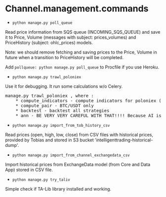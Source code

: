 # Channel.management.commands

* `python manage.py poll_queue`

Read price information from SQS queue (INCOMING_SQS_QUEUE) and save it to Price, Volume (messages with subject: prices_volumes) and PriceHistory (subject: ohlc_prices) models. 

Note: we should remove fetching and saving prices to the Price, Volume in future when a transition to PriceHistory will be completed.

Add `pollqueue: python manage.py poll_queue` to Procfile if you use Heroku.

* `python manage.py trawl_poloniex`

Use it for debugging. It run some calculations w/o Celery.
<pre>
manage.py trawl_poloniex <arg>, where <arg>:
    * compute_indicators - compute indicators for poloniex (default)
    * compute_pair - BTC/USDT only 
    * backtest - backtest all strategies
    * ann - BE VERY VERY CAREFUL WITH THAT!!!! Because AI is our biggest existential threat.
</pre>


* `python manage.py import_from_tob_history_csv`

Read prices (open, high, low, close) from CSV files with historical prices, provided by Tobias and stored in S3 bucket 'intelligenttrading-historical-dump'.

*  `python manage.py import_from_channel_exchangedata_csv`

Import historical prices from ExchangeData model (from Core and Data App) stored in CSV file.

* `python manage.py try_taliv`

Simple check if TA-Lib library installed and working.